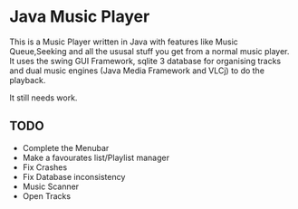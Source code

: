Java Music Player
=================

This is a Music Player written in Java with features like Music Queue,Seeking
and all the ususal stuff you get from a normal music player. It uses the swing
GUI Framework, sqlite 3 database for organising tracks and dual music engines
(Java Media Framework and VLCj) to do the playback.

It still needs work.

TODO
----
 * Complete the Menubar
 * Make a favourates list/Playlist manager
 * Fix Crashes
 * Fix Database inconsistency
 * Music Scanner
 * Open Tracks
